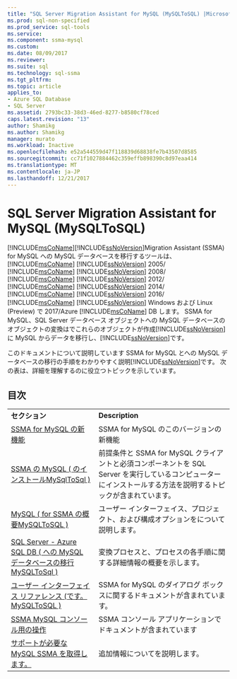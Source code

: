 ```yaml
---
title: "SQL Server Migration Assistant for MySQL (MySQLToSQL) |Microsoft ドキュメント"
ms.prod: sql-non-specified
ms.prod_service: sql-tools
ms.service: 
ms.component: ssma-mysql
ms.custom: 
ms.date: 08/09/2017
ms.reviewer: 
ms.suite: sql
ms.technology: sql-ssma
ms.tgt_pltfrm: 
ms.topic: article
applies_to:
- Azure SQL Database
- SQL Server
ms.assetid: 2793bc33-38d3-46ed-8277-b8580cf78ced
caps.latest.revision: "13"
author: Shamikg
ms.author: Shamikg
manager: murato
ms.workload: Inactive
ms.openlocfilehash: e52a544559d47f118839d68838fe7b43507d8585
ms.sourcegitcommit: cc71f1027884462c359effb898390c8d97eaa414
ms.translationtype: MT
ms.contentlocale: ja-JP
ms.lasthandoff: 12/21/2017
---
```

# <a name="sql-server-migration-assistant-for-mysql-mysqltosql"></a>SQL Server Migration Assistant for MySQL (MySQLToSQL)
[!INCLUDE[msCoName](../../includes/msconame_md.md)][!INCLUDE[ssNoVersion](../../includes/ssnoversion_md.md)]Migration Assistant (SSMA) for MySQL への MySQL データベースを移行するツールは、 [!INCLUDE[msCoName](../../includes/msconame_md.md)] [!INCLUDE[ssNoVersion](../../includes/ssnoversion_md.md)] 2005/ [!INCLUDE[msCoName](../../includes/msconame_md.md)] [!INCLUDE[ssNoVersion](../../includes/ssnoversion_md.md)] 2008/ [!INCLUDE[msCoName](../../includes/msconame_md.md)] [!INCLUDE[ssNoVersion](../../includes/ssnoversion_md.md)] 2012/ [!INCLUDE[msCoName](../../includes/msconame_md.md)] [!INCLUDE[ssNoVersion](../../includes/ssnoversion_md.md)] 2014/ [!INCLUDE[msCoName](../../includes/msconame_md.md)] [!INCLUDE[ssNoVersion](../../includes/ssnoversion_md.md)] 2016/ [!INCLUDE[msCoName](../../includes/msconame_md.md)] [!INCLUDE[ssNoVersion](../../includes/ssnoversion_md.md)] Windows および Linux (Preview) で 2017/Azure [!INCLUDE[msCoName](../../includes/msconame_md.md)] DB します。 SSMA for MySQL、SQL Server データベース オブジェクトへの MySQL データベースのオブジェクトの変換はでこれらのオブジェクトが作成[!INCLUDE[ssNoVersion](../../includes/ssnoversion_md.md)]に MySQL からデータを移行し、[!INCLUDE[ssNoVersion](../../includes/ssnoversion_md.md)]です。  
  
このドキュメントについて説明しています SSMA for MySQL とへの MySQL データベースの移行の手順をわかりやすく説明[!INCLUDE[ssNoVersion](../../includes/ssnoversion_md.md)]です。 次の表は、詳細を理解するのに役立つトピックを示しています。  
  
## <a name="contents"></a>目次  
  
|||  
|-|-|  
|**セクション**|**Description**|  
|[SSMA for MySQL の新機能](http://msdn.microsoft.com/en-us/1451a0b0-6713-4d0c-954f-ea3d8fce1d31)|SSMA for MySQL のこのバージョンの新機能|  
|[SSMA の MySQL &#40; のインストールMySqlToSql &#41;](../../ssma/mysql/installing-ssma-for-mysql-mysqltosql.md)|前提条件と SSMA for MySQL クライアントと必須コンポーネントを SQL Server を実行しているコンピューターにインストールする方法を説明するトピックが含まれています。|  
|[MySQL &#40; for SSMA の概要MySQLToSQL &#41;](../../ssma/mysql/getting-started-with-ssma-for-mysql-mysqltosql.md)|ユーザー インターフェイス、プロジェクト、および構成オプションをについて説明します。|  
|[SQL Server - Azure SQL DB &#40; への MySQL データベースの移行MySQLToSql &#41;](../../ssma/mysql/migrating-mysql-databases-to-sql-server-azure-sql-db-mysqltosql.md)|変換プロセスと、プロセスの各手順に関する詳細情報の概要を示します。|  
|[ユーザー インターフェイス リファレンス &#40;です。MySQLToSQL &#41;](../../ssma/mysql/user-interface-reference-mysqltosql.md)|SSMA for MySQL のダイアログ ボックスに関するドキュメントが含まれています。|  
|[SSMA MySQL コンソール用の操作](http://msdn.microsoft.com/en-us/240aaad1-d65d-4dea-b60b-315cb1ac733d)|SSMA コンソール アプリケーションでドキュメントが含まれています|  
|[サポートが必要な MySQL SSMA を取得します。](http://go.microsoft.com/fwlink/?LinkID=708538&clcid=0x409)|追加情報についてを説明します。|  
  
